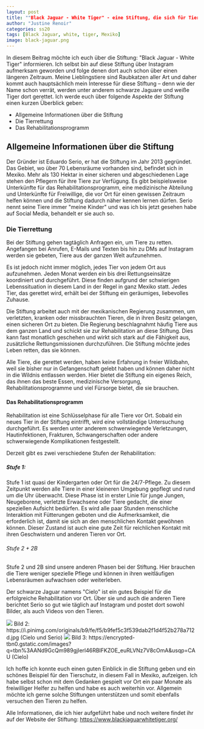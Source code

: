 ```yaml
---
layout: post
title: ""Black Jaguar - White Tiger" - eine Stiftung, die sich für Tiere in Mexiko einsetzt "
author: "Justine Renoir"
categories: ss20
tags: [Black Jaguar, white, tiger, Mexiko]
image: black-jaguar.png
---
```


In diesem Beitrag möchte ich euch über die Stiftung: "Black Jaguar - White Tiger" informieren. Ich selbst bin auf diese Stiftung über Instagram aufmerksam geworden und folge denen dort auch schon über einen längeren Zeitraum. Meine Lieblingstiere sind Raubkatzen aller Art und daher kommt auch hauptsächlich mein Interesse für diese Stiftung – denn wie der Name schon verrät, werden unter anderem schwarze Jaguare und weiße Tiger dort gerettet. Ich werde euch über folgende Aspekte der Stiftung einen kurzen Überblick geben:


  - Allgemeine Informationen über die Stiftung
  - Die Tierrettung
  - Das Rehabilitationsprogramm 

## Allgemeine Informationen über die Stiftung 
Der Gründer ist Eduardo Serio, er hat die Stiftung im Jahr 2013 gegründet. Das Gebiet, wo über 70 Lebensräume vorhanden sind, befindet sich in Mexiko. Mehr als 130 Hektar in einer sicheren und abgeschiedenen Lage stehen den Pflegern für ihre Tiere zur Verfügung. Es gibt beispielsweise Unterkünfte für das Rehabilitationsprogramm, eine medizinische Abteilung und Unterkünfte für Freiwillige, die vor Ort für einen gewissen Zeitraum helfen können und die Stiftung dadurch näher kennen lernen dürfen. Serio nennt seine Tiere immer "meine Kinder" und was ich bis jetzt gesehen habe auf Social Media, behandelt er sie auch so. 



### Die Tierrettung
Bei der Stiftung gehen tagtäglich Anfragen ein, um Tiere zu retten. Angefangen bei Anrufen, E-Mails und Texten bis hin zu DMs auf Instagram werden sie gebeten, Tiere aus der ganzen Welt aufzunehmen. 

Es ist jedoch nicht immer möglich, jedes Tier von jedem Ort aus aufzunehmen.
Jeden Monat werden ein bis drei Rettungseinsätze koordiniert und durchgeführt. Diese finden aufgrund der schwierigen Lebenssituation in diesem Land in der Regel in ganz Mexiko statt. Jedes Tier, das gerettet wird, erhält bei der Stiftung ein geräumiges, liebevolles Zuhause.

Die Stiftung arbeitet auch mit der mexikanischen Regierung zusammen, um verletzten, kranken oder missbrauchten Tieren, die in ihren Besitz gelangen, einen sicheren Ort zu bieten. Die Regierung beschlagnahmt häufig Tiere aus dem ganzen Land und schickt sie zur Rehabilitation an diese Stiftung. Dies kann fast monatlich geschehen und wirkt sich stark auf die Fähigkeit aus, zusätzliche Rettungsmissionen durchzuführen. Die Stiftung möchte jedes Leben retten, das sie können.

Alle Tiere, die gerettet werden, haben keine Erfahrung in freier Wildbahn, weil sie bisher nur in Gefangenschaft gelebt haben und können daher nicht in die Wildnis entlassen werden. Hier bietet die Stiftung ein eigenes Reich, das ihnen das beste Essen, medizinische Versorgung, Rehabilitationsprogramme und viel Fürsorge bietet, die sie brauchen. 

#### Das Rehabilitationsprogramm
Rehabilitation ist eine Schlüsselphase für alle Tiere vor Ort. Sobald ein neues Tier in der Stiftung eintrifft, wird eine vollständige Untersuchung durchgeführt. Es werden unter anderem schwerwiegende Verletzungen, Hautinfektionen, Frakturen, Schwangerschaften oder andere schwerwiegende Komplikationen festgestellt. 

Derzeit gibt es zwei verschiedene Stufen der Rehabilitation: 

##### Stufe 1:

Stufe 1 ist quasi der Kindergarten oder Ort für die 24/7-Pflege.  Zu diesem Zeitpunkt werden alle Tiere in einer kleineren Umgebung gepflegt und rund um die Uhr überwacht.  Diese Phase ist in erster Linie für junge Jungen, Neugeborene, verletzte Erwachsene oder Tiere gedacht, die einer speziellen Aufsicht bedürfen. Es wird alle paar Stunden menschliche Interaktion mit Fütterungen geboten und die Aufmerksamkeit, die erforderlich ist, damit sie sich an den menschlichen Kontakt gewöhnen können. Dieser Zustand ist auch eine gute Zeit für reichlichen Kontakt mit ihren Geschwistern und anderen Tieren vor Ort.

###### Stufe 2 + 2B
Stufe 2 und 2B sind unsere anderen Phasen bei der Stiftung. Hier brauchen die Tiere weniger spezielle Pflege und können in ihren weitläufigen Lebensräumen aufwachsen oder weiterleben. 

Der schwarze Jaguar namens "Cielo" ist ein gutes Beispiel für die erfolgreiche Rehabilitation vor Ort. Über sie und auch die anderen Tiere berichtet Serio so gut wie täglich auf Instagram und postet dort sowohl Bilder, als auch Videos von den Tieren. 

<img src= "https://i.pinimg.com/originals/b9/fe/f5/b9fef5c3f539dab2f1d4f52b278a712d.jpg" >
Bild 2: https://i.pinimg.com/originals/b9/fe/f5/b9fef5c3f539dab2f1d4f52b278a712d.jpg (Cielo und Serio)
<img src= "https://encrypted-tbn0.gstatic.com/images?q=tbn%3AANd9GcQm989gjIerl46RBlFKZOE_euRLVNz7V8cOmA&usqp=CAU" >
Bild 3: https://encrypted-tbn0.gstatic.com/images?q=tbn%3AANd9GcQm989gjIerl46RBlFKZOE_euRLVNz7V8cOmA&usqp=CAU (Cielo)

Ich hoffe ich konnte euch einen guten Einblick in die Stiftung geben und ein schönes Beispiel für den Tierschutz, in diesem Fall in Mexiko, aufzeigen. Ich habe selbst schon mit dem Gedanken gespielt vor Ort ein paar Monate als freiwilliger Helfer zu helfen und habe es auch weiterhin vor. Allgemein möchte ich gerne solche Stiftungen unterstützen und somit ebenfalls versuchen den Tieren zu helfen. 

Alle Informationen, die ich hier aufgeführt habe und noch weitere findet ihr auf der Website der Stiftung: https://www.blackjaguarwhitetiger.org/





